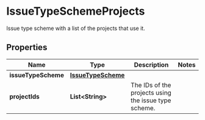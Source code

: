 

# IssueTypeSchemeProjects

Issue type scheme with a list of the projects that use it.

## Properties

| Name | Type | Description | Notes |
|------------ | ------------- | ------------- | -------------|
|**issueTypeScheme** | [**IssueTypeScheme**](IssueTypeScheme.md) |  |  |
|**projectIds** | **List&lt;String&gt;** | The IDs of the projects using the issue type scheme. |  |



